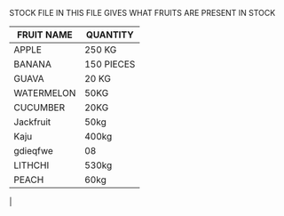 STOCK FILE
IN THIS FILE GIVES WHAT FRUITS ARE PRESENT IN STOCK 

|  FRUIT NAME 	|   	QUANTITY|
|---	|---	|
|   	APPLE|   250 KG	|
|   BANANA	|   150 PIECES	|
|   GUAVA	|   20 KG	|
|  WATERMELON 	|   50KG	|
|   CUCUMBER	|  20KG |
|   Jackfruit	|  50kg 	|
|   Kaju	|   	400kg|
|    gdieqfwe   | 08|
|LITHCHI | 530kg|
|   PEACH     |    60kg|
|



